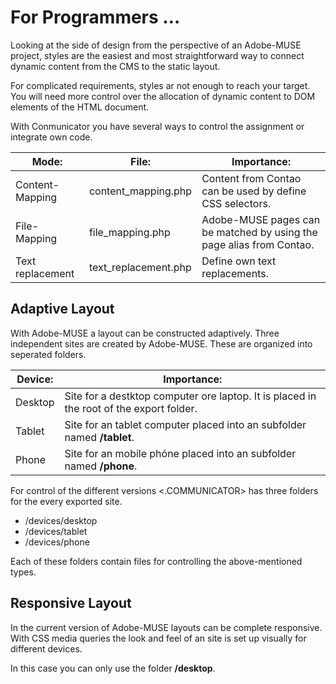 # For Programmers …
Looking at the side of design from the perspective of an Adobe-MUSE project, styles are the easiest and most straightforward way to connect dynamic content from the CMS to the static layout.

For complicated requirements, styles ar not enough to reach your target. You will need more control over the allocation of dynamic content to DOM elements of the HTML document.

With Conmunicator you have several ways to control the assignment or integrate own code.

| Mode: | File: | Importance: |
| -- | -- | -- |
| Content-Mapping |content_mapping.php| Content from Contao can be used by define CSS selectors.|
| File-Mapping |file_mapping.php| Adobe-MUSE pages can be matched by using the page alias from Contao.|
| Text replacement |text_replacement.php| Define own text replacements.|

## Adaptive Layout
With Adobe-MUSE a layout can be constructed adaptively. Three independent sites are created by Adobe-MUSE. These are organized into seperated folders.

| Device: | Importance: |
| -- | -- |
| Desktop | Site for a destktop computer ore laptop. It is placed in the root of the export folder.|
| Tablet |  Site for an tablet computer placed into an subfolder named **/tablet**.|
| Phone |  Site for an mobile phóne placed into an subfolder named **/phone**.|

For control of the different versions <.COMMUNICATOR> has three folders for the every exported site.

* /devices/desktop
* /devices/tablet
* /devices/phone

Each of these folders contain files for controlling the above-mentioned types.

## Responsive Layout
In the current version of Adobe-MUSE layouts can be complete responsive. With CSS media queries the look and feel of an site is set up visually for different devices.

In this case you can only use the folder **/desktop**.